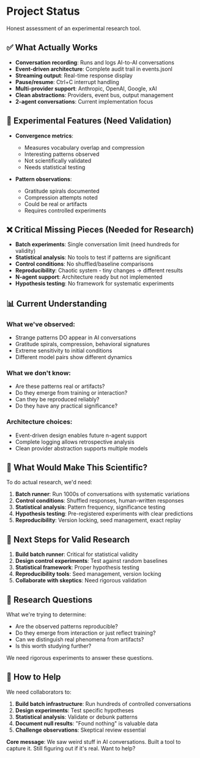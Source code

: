 # Project Status

Honest assessment of an experimental research tool.

## ✅ What Actually Works

- **Conversation recording**: Runs and logs AI-to-AI conversations
- **Event-driven architecture**: Complete audit trail in events.jsonl
- **Streaming output**: Real-time response display
- **Pause/resume**: Ctrl+C interrupt handling
- **Multi-provider support**: Anthropic, OpenAI, Google, xAI
- **Clean abstractions**: Providers, event bus, output management
- **2-agent conversations**: Current implementation focus

## 🚧 Experimental Features (Need Validation)

- **Convergence metrics**: 
  - Measures vocabulary overlap and compression
  - Interesting patterns observed
  - Not scientifically validated
  - Needs statistical testing

- **Pattern observations**:
  - Gratitude spirals documented
  - Compression attempts noted
  - Could be real or artifacts
  - Requires controlled experiments

## ❌ Critical Missing Pieces (Needed for Research)

- **Batch experiments**: Single conversation limit (need hundreds for validity)
- **Statistical analysis**: No tools to test if patterns are significant
- **Control conditions**: No shuffled/baseline comparisons
- **Reproducibility**: Chaotic system - tiny changes → different results
- **N-agent support**: Architecture ready but not implemented
- **Hypothesis testing**: No framework for systematic experiments

## 📊 Current Understanding

### What we've observed:
- Strange patterns DO appear in AI conversations
- Gratitude spirals, compression, behavioral signatures
- Extreme sensitivity to initial conditions
- Different model pairs show different dynamics

### What we don't know:
- Are these patterns real or artifacts?
- Do they emerge from training or interaction?
- Can they be reproduced reliably?
- Do they have any practical significance?

### Architecture choices:
- Event-driven design enables future n-agent support
- Complete logging allows retrospective analysis
- Clean provider abstraction supports multiple models

## 🔬 What Would Make This Scientific?

To do actual research, we'd need:

1. **Batch runner**: Run 1000s of conversations with systematic variations
2. **Control conditions**: Shuffled responses, human-written responses
3. **Statistical analysis**: Pattern frequency, significance testing
4. **Hypothesis testing**: Pre-registered experiments with clear predictions
5. **Reproducibility**: Version locking, seed management, exact replay

## 🎯 Next Steps for Valid Research

1. **Build batch runner**: Critical for statistical validity
2. **Design control experiments**: Test against random baselines
3. **Statistical framework**: Proper hypothesis testing
4. **Reproducibility tools**: Seed management, version locking
5. **Collaborate with skeptics**: Need rigorous validation

## 🔬 Research Questions

What we're trying to determine:
- Are the observed patterns reproducible?
- Do they emerge from interaction or just reflect training?
- Can we distinguish real phenomena from artifacts?
- Is this worth studying further?

We need rigorous experiments to answer these questions.

## 🤝 How to Help

We need collaborators to:

1. **Build batch infrastructure**: Run hundreds of controlled conversations
2. **Design experiments**: Test specific hypotheses
3. **Statistical analysis**: Validate or debunk patterns
4. **Document null results**: "Found nothing" is valuable data
5. **Challenge observations**: Skeptical review essential

**Core message**: We saw weird stuff in AI conversations. Built a tool to capture it. Still figuring out if it's real. Want to help?